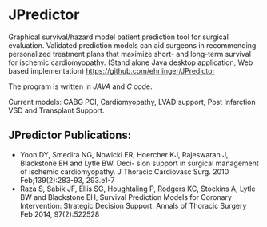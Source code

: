 # JPredictor

Graphical survival/hazard model patient prediction tool for surgical evaluation. Validated prediction models can aid surgeons in recommending personalized treatment plans that maximize short- and long-term survival for ischemic cardiomyopathy. (Stand alone Java desktop application, Web based implementation) https://github.com/ehrlinger/JPredictor

The program is written in _JAVA_ and _C_ code.

Current models: CABG PCI, Cardiomyopathy, LVAD support, Post Infarction VSD and Transplant Support.

## JPredictor Publications:
 * Yoon DY, Smedira NG, Nowicki ER, Hoercher KJ, Rajeswaran J, Blackstone EH and Lytle BW. Deci- sion support in surgical management of ischemic cardiomyopathy. J Thoracic Cardiovasc Surg. 2010 Feb;139(2):283-93, 293.e1-7
 * Raza S, Sabik JF, Ellis SG, Houghtaling P, Rodgers KC, Stockins A, Lytle BW and Blackstone EH, Survival Prediction Models for Coronary Intervention: Strategic Decision Support. Annals of Thoracic Surgery Feb 2014, 97(2):522528
 
